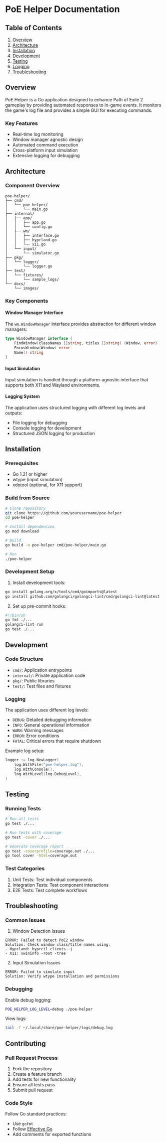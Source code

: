 # PoE Helper Documentation

## Table of Contents

1. [Overview](#overview)
2. [Architecture](#architecture)
3. [Installation](#installation)
4. [Development](#development)
5. [Testing](#testing)
6. [Logging](#logging)
7. [Troubleshooting](#troubleshooting)

## Overview

PoE Helper is a Go application designed to enhance Path of Exile 2 gameplay by providing automated responses to in-game events. It monitors the game's log file and provides a simple GUI for executing commands.

### Key Features

- Real-time log monitoring
- Window manager agnostic design
- Automated command execution
- Cross-platform input simulation
- Extensive logging for debugging

## Architecture

### Component Overview

```
poe-helper/
├── cmd/
│   └── poe-helper/
│       └── main.go
├── internal/
│   ├── app/
│   │   ├── app.go
│   │   └── config.go
│   ├── wm/
│   │   ├── interface.go
│   │   ├── hyprland.go
│   │   └── x11.go
│   └── input/
│       └── simulator.go
├── pkg/
│   └── logger/
│       └── logger.go
├── test/
│   └── fixtures/
│       └── sample_logs/
└── docs/
    └── images/
```

### Key Components

#### Window Manager Interface

The `wm.WindowManager` interface provides abstraction for different window managers:

```go
type WindowManager interface {
    FindWindow(classNames []string, titles []string) (Window, error)
    FocusWindow(Window) error
    Name() string
}
```

#### Input Simulation

Input simulation is handled through a platform-agnostic interface that supports both X11 and Wayland environments.

#### Logging System

The application uses structured logging with different log levels and outputs:

- File logging for debugging
- Console logging for development
- Structured JSON logging for production

## Installation

### Prerequisites

- Go 1.21 or higher
- wtype (input simulation)
- xdotool (optional, for X11 support)

### Build from Source

```bash
# Clone repository
git clone https://github.com/yourusername/poe-helper
cd poe-helper

# Install dependencies
go mod download

# Build
go build -o poe-helper cmd/poe-helper/main.go

# Run
./poe-helper
```

### Development Setup

1. Install development tools:

```bash
go install golang.org/x/tools/cmd/goimports@latest
go install github.com/golangci/golangci-lint/cmd/golangci-lint@latest
```

2. Set up pre-commit hooks:

```bash
#!/bin/sh
go fmt ./...
golangci-lint run
go test ./...
```

## Development

### Code Structure

- `cmd/`: Application entrypoints
- `internal/`: Private application code
- `pkg/`: Public libraries
- `test/`: Test files and fixtures

### Logging

The application uses different log levels:

- `DEBUG`: Detailed debugging information
- `INFO`: General operational information
- `WARN`: Warning messages
- `ERROR`: Error conditions
- `FATAL`: Critical errors that require shutdown

Example log setup:

```go
logger := log.NewLogger(
    log.WithFile("poe-helper.log"),
    log.WithConsole(),
    log.WithLevel(log.DebugLevel),
)
```

## Testing

### Running Tests

```bash
# Run all tests
go test ./...

# Run tests with coverage
go test -cover ./...

# Generate coverage report
go test -coverprofile=coverage.out ./...
go tool cover -html=coverage.out
```

### Test Categories

1. Unit Tests: Test individual components
2. Integration Tests: Test component interactions
3. E2E Tests: Test complete workflows

## Troubleshooting

### Common Issues

1. Window Detection Issues

```
ERROR: Failed to detect PoE2 window
Solution: Check window class/title names using:
- Hyprland: hyprctl clients -j
- X11: xwininfo -root -tree
```

2. Input Simulation Issues

```
ERROR: Failed to simulate input
Solution: Verify wtype installation and permissions
```

### Debugging

Enable debug logging:

```bash
POE_HELPER_LOG_LEVEL=debug ./poe-helper
```

View logs:

```bash
tail -f ~/.local/share/poe-helper/logs/debug.log
```

## Contributing

### Pull Request Process

1. Fork the repository
2. Create a feature branch
3. Add tests for new functionality
4. Ensure all tests pass
5. Submit pull request

### Code Style

Follow Go standard practices:

- Use `gofmt`
- Follow [Effective Go](https://golang.org/doc/effective_go)
- Add comments for exported functions
